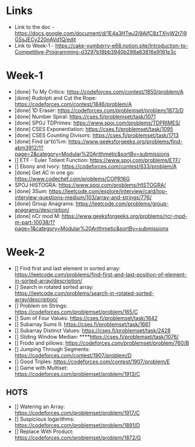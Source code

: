 # Links
- Link to the doc - https://docs.google.com/document/d/1E4a3HTwJ2j9AjfC8zTXIyW2t7j9GSsJECy220nAVd1Q/edit
- Link to Week-1 - https://cake-yumberry-e68.notion.site/Introduction-to-Competitive-Programming-d3297b18bb3940b298a63816e9161e3c
# Week-1
- [done] To My Critics: https://codeforces.com/contest/1850/problem/A  
- [done] Rudolph and Cut the Rope: https://codeforces.com/contest/1846/problem/A  
- [done] 1D Eraser: https://codeforces.com/problemset/problem/1873/D  
- [done] Number Spiral: https://cses.fi/problemset/task/1071  
- [done] SPOJ TDPrimes: https://www.spoj.com/problems/TDPRIMES/ 
- [done] CSES Exponentiation: https://cses.fi/problemset/task/1095 
- [done] CSES Counting Divisors: https://cses.fi/problemset/task/1713
- [done] Find (a^b)%m: https://www.geeksforgeeks.org/problems/find-abm3912/1?page=2&category=Modular%20Arithmetic&sortBy=submissions
- [] ETF - Euler Totient Function: https://www.spoj.com/problems/ETF/
- [] Ebony and Ivory: https://codeforces.com/contest/633/problem/A
- [done] Get AC in one go: https://www.codechef.com/problems/COPR16G  
- SPOJ HISTOGRA: https://www.spoj.com/problems/HISTOGRA/
- [done] 3Sum: https://leetcode.com/explore/interview/card/top-interview-questions-medium/103/array-and-strings/776/  
- [done] Group Anagrams: https://leetcode.com/problems/group-anagrams/description/  
- [done] nCr mod M: https://www.geeksforgeeks.org/problems/ncr-mod-m-part-10038/1?page=1&category=Modular%20Arithmetic&sortBy=submissions 
# Week-2
- [] Find first and last element in sorted array: https://leetcode.com/problems/find-first-and-last-position-of-element-in-sorted-array/description/
- [] Search in rotated sorted array: https://leetcode.com/problems/search-in-rotated-sorted-array/description/
- [] Problem on Strings: https://codeforces.com/problemset/problem/165/C
- [] Sum of Four Values: https://cses.fi/problemset/task/1642
- [] Subarray Sums II: https://cses.fi/problemset/task/1661
- [] Subarray Distinct Values: https://cses.fi/problemset/task/2428
- [] Sliding Window Median: ****https://cses.fi/problemset/task/1076/
- [] Frodo and pillows: https://codeforces.com/problemset/problem/760/B
- [] Jumping Through Segments: https://codeforces.com/contest/1907/problem/D
- []  Good Triples: https://codeforces.com/contest/1907/problem/E
- []  Game with Multiset: https://codeforces.com/problemset/problem/1913/C
## HOTS
- [] Watering an Array: https://codeforces.com/problemset/problem/1917/C
- [] Suspicious logarithms: https://codeforces.com/problemset/problem/1891/D
- [] Replace With Product: https://codeforces.com/problemset/problem/1872/G